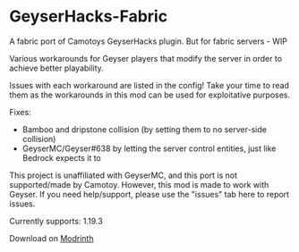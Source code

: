 # GeyserHacks-Fabric
A fabric port of Camotoys GeyserHacks plugin. But for fabric servers - WIP

Various workarounds for Geyser players that modify the server in order to achieve better playability.

Issues with each workaround are listed in the config! Take your time to read them as the workarounds in this mod can be used for exploitative purposes.

Fixes:

- Bamboo and dripstone collision (by setting them to no server-side collision)
- GeyserMC/Geyser#638 by letting the server control entities, just like Bedrock expects it to

This project is unaffiliated with GeyserMC, and this port is not supported/made by Camotoy. However, this mod is made to work with Geyser.
If you need help/support, please use the "issues" tab here to report issues.

Currently supports: 1.19.3

Download on [Modrinth](https://modrinth.com/mod/geyserhacks-fabric)
